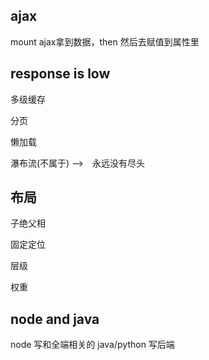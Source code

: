 ## ajax
mount   ajax拿到数据，then 然后去赋值到属性里

## response is low
多级缓存

分页

懒加载

瀑布流(不属于)  -->　永远没有尽头

## 布局
子绝父相

固定定位

层级

权重

## node and java
node    写和全端相关的
java/python 写后端



